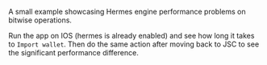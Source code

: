 A small example showcasing  Hermes engine performance problems on bitwise operations.

Run the app on IOS (hermes is already enabled) and see how long it takes to `Import wallet`. Then do the same action after moving back to JSC to see the significant performance difference.
